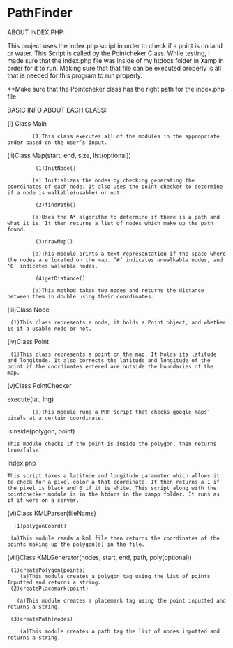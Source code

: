 # PathFinder

ABOUT INDEX.PHP:

This project uses the index.php script in order to check if a point is on land or water. This Script is called by the Pointcheker Class. 
While testing, I made sure that the index.php file was inside of my htdocs folder in Xamp in order for it to run. Making sure that that file can be executed properly is all that is needed for this program to run properly. 

**Make sure that the Pointcheker class has the right path for the index.php file. 


BASIC INFO ABOUT EACH CLASS:

(i) Class Main
			
			(1)This class executes all of the modules in the appropriate order based on the user’s input. 
		
(ii)Class Map(start, end, size, list(optional))
		     
		     (1)InitNode()
			
			(a) Initializes the nodes by checking generating the coordinates of each node. It also uses the point checker to determine if a node is walkable(usable) or not. 
		     
		     (2)findPath()
			
			(a)Uses the A* algorithm to determine if there is a path and what it is. It then returns a list of nodes which make up the path found. 
		     
		     (3)drawMap()
			
			(a)This module prints a text representation if the space where the nodes are located on the map. ‘#’ indicates unwalkable nodes, and ‘0’ indicates walkable nodes. 
		     
		     (4)getDistance()
			
			(a)This method takes two nodes and returns the distance between them in double using their coordinates. 

(iii)Class Node
     
     (1)This class represents a node, it holds a Point object, and whether is it a usable node or not. 

(iv)Class Point
     
     (1)This class represents a point on the map. It holds its latitude and longitude. It also corrects the latitude and longitude of the point if the coordinates entered are outside the boundaries of the map.

(v)Class PointChecker

execute(lat, lng)
			
			(a)This module runs a PHP script that checks google maps’ pixels at a certain coordinate. 

isInside(polygon, point)

	This module checks if the point is inside the polygon, then returns true/false. 

Index.php

	This script takes a latitude and longitude parameter which allows it to check for a pixel color a that coordinate. It then returns a 1 if the pixel is black and 0 if it is white. This script along with the pointchecker module is in the htdocs in the xampp folder. It runs as if it were on a server. 

(vi)Class KMLParser(fileName)
      
      (1)polygonCoord()	
    
     (a)This module reads a kml file then returns the coordinates of the points making up the polygon(s) in the file. 	

(viii)Class KMLGenerator(nodes, start, end, path, poly(optional))
     
     (1)createPolygon(points)
	    (a)This module creates a polygon tag using the list of points Inputted and returns a string. 
     (2)createPlacemark(point)
	   
	   (a)This module creates a placemark tag using the point inputted and returns a string. 
     
     (3)createPath(nodes)
	   
	    (a)This module creates a path tag the list of nodes inputted and returns a string. 



